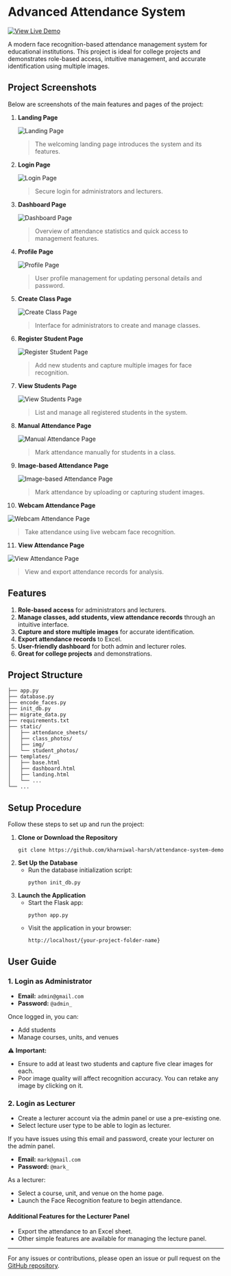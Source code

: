 # Advanced Attendance System

[![View Live Demo](https://img.shields.io/badge/View-Live%20Demo-blue?style=for-the-badge)](https://kharniwal-harsh.github.io/attendance-system-demo/)

A modern face recognition-based attendance management system for educational institutions. This project is ideal for college projects and demonstrates role-based access, intuitive management, and accurate identification using multiple images.

## Project Screenshots

Below are screenshots of the main features and pages of the project:

1. **Landing Page**
   
   ![Landing Page](project%20pic/landing_page.png)
   > The welcoming landing page introduces the system and its features.

2. **Login Page**
   
   ![Login Page](project%20pic/login_page.png)
   > Secure login for administrators and lecturers.

3. **Dashboard Page**
   
   ![Dashboard Page](project%20pic/dashboard_page.png)
   > Overview of attendance statistics and quick access to management features.

4. **Profile Page**
   
   ![Profile Page](project%20pic/profile_page.png)
   > User profile management for updating personal details and password.

5. **Create Class Page**
   
   ![Create Class Page](project%20pic/create_class_page.png)
   > Interface for administrators to create and manage classes.

6. **Register Student Page**
   
   ![Register Student Page](project%20pic/register_student_page.png)
   > Add new students and capture multiple images for face recognition.

7. **View Students Page**
   
   ![View Students Page](project%20pic/view_students_page.png)
   > List and manage all registered students in the system.

8. **Manual Attendance Page**
   
   ![Manual Attendance Page](project%20pic/manual_attendance_page.png)
   > Mark attendance manually for students in a class.

9. **Image-based Attendance Page**
   
   ![Image-based Attendance Page](project%20pic/imagebased_attendance_page.png)
   > Mark attendance by uploading or capturing student images.

10. **Webcam Attendance Page**
   
   ![Webcam Attendance Page](project%20pic/live_webcam_attendance_page.png)
   > Take attendance using live webcam face recognition.

11. **View Attendance Page**
   
   ![View Attendance Page](project%20pic/view%20attendance_page.png)
   > View and export attendance records for analysis.

## Features

1. **Role-based access** for administrators and lecturers.
2. **Manage classes, add students, view attendance records** through an intuitive interface.
3. **Capture and store multiple images** for accurate identification.
4. **Export attendance records** to Excel.
5. **User-friendly dashboard** for both admin and lecturer roles.
6. **Great for college projects** and demonstrations.

## Project Structure

```
├── app.py
├── database.py
├── encode_faces.py
├── init_db.py
├── migrate_data.py
├── requirements.txt
├── static/
│   ├── attendance_sheets/
│   ├── class_photos/
│   ├── img/
│   └── student_photos/
├── templates/
│   ├── base.html
│   ├── dashboard.html
│   ├── landing.html
│   └── ...
└── ...
```

## Setup Procedure

Follow these steps to set up and run the project:

1. **Clone or Download the Repository**
   ```
   git clone https://github.com/kharniwal-harsh/attendance-system-demo
   ```
2. **Set Up the Database**
   - Run the database initialization script:
     ```
     python init_db.py
     ```
3. **Launch the Application**
   - Start the Flask app:
     ```
     python app.py
     ```
   - Visit the application in your browser:
     ```
     http://localhost/{your-project-folder-name}
     ```

## User Guide

### 1. Login as Administrator
- **Email:** `admin@gmail.com`
- **Password:** `@admin_`

Once logged in, you can:
- Add students
- Manage courses, units, and venues

⚠️ **Important:**
- Ensure to add at least two students and capture five clear images for each.
- Poor image quality will affect recognition accuracy. You can retake any image by clicking on it.

### 2. Login as Lecturer
- Create a lecturer account via the admin panel or use a pre-existing one.
- Select lecture user type to be able to login as lecturer.

If you have issues using this email and password, create your lecturer on the admin panel.

- **Email:** `mark@gmail.com`
- **Password:** `@mark_`

As a lecturer:
- Select a course, unit, and venue on the home page.
- Launch the Face Recognition feature to begin attendance.

#### Additional Features for the Lecturer Panel
- Export the attendance to an Excel sheet.
- Other simple features are available for managing the lecture panel.

---

For any issues or contributions, please open an issue or pull request on the [GitHub repository](https://github.com/kharniwal-harsh/attendance-system-demo).
